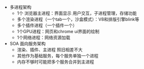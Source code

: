 - 多进程架构
    - 1个 浏览器主进程：界面显示 用户交互，子进程管理，存储功能
    - 多个渲染进程（一个tab一个，沙盒模式）：V8和排版引擎blink等
    - 多个插件进程（一个插件一个）
    - 1个GPU进程：网页和chrome ui界面的绘制
    - 1个网络进程：网络资源加载
- SOA 面向服务架构
    - 渲染、插件、主进程 照旧相差不大
    - 其他作为基础服务，每个服务单独一个进程
    - 内存不够时可能把多个服务合并到主进程

